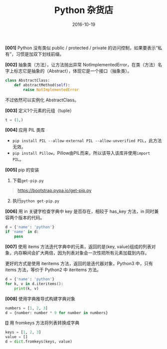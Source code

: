 ﻿---
layout: post
title:  "Python 杂货店"
date:   2016-10-19
excerpt: "记录一点。"
project: true
tags: [Python, 杂货]
feature: https://pypi.python.org/static/images/python-logo.png
comments: true
---
**[001]** Python 没有类似 public / protected / private 的访问控制，如果要表示“私有”，习惯是加双下划线前缀。

**[002]** 抽象类（方法），让方法抛出异常 NotImplementedError，在类（方法）名字上标志它是抽象的（Abstract），体现它是一个接口（抽象类）。
``` python
class AbstractClass:  
    def abstractMethod(self): 
    	raise NotImplementedError  
```
不过依然可以实例化 AbstractClass。

**[003]** 定义1个元素的元组（tuple）
``` python
t = (1,) 
```

**[004]** 应用 PIL 类库
- `pip install PIL --allow-external PIL --allow-unverified PIL`，此方法无效。
- `pip install Pillow`，Pillow由PIL而来，所以该导入该库并使用`import PIL`。

**[005]** pip 的安装
1. 下载`get-pip.py`
> https://bootstrap.pypa.io/get-pip.py
2. 执行`python get-pip.py`

**[006]** 用 in 关键字检查字典中 key 是否存在，相较于 has_key 方法，in 同时兼容两个版本的代码。
``` python
d = {'name': 'python'}
if 'name' in d:
    pass

```

**[007]** 使用 items 方法迭代字典中的元素，返回的是(key, value)组成的列表对象，内存瞬间会扩大两倍，因为列表对象会一次性把所有元素加载到内存。

更好的方式是使用 iteritems 方法，返回的是迭代器对象，Python3 中，只有 items 方法，等价于 Python2 中 iteritems 方法。
``` python
d = {'name': 'python'}
for k, v in d.iteritems():
    print(k, v)
```

**[008]** 使用字典推导式构建字典对象
``` python
numbers = [1, 2, 3]
d = {number: number * 9 for number in numbers}
```

**[]** 用 fromkeys 方法将列表转换成字典
``` python
keys = [1, 2, 3]
value = []
d = dict.fromkeys(keys, value)
```
